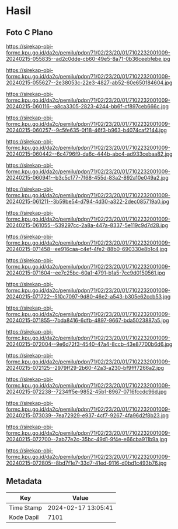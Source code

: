 # Hasil

## Foto C Plano

https://sirekap-obj-formc.kpu.go.id/da2c/pemilu/pdpr/71/02/23/20/01/7102232001009-20240215-055835--ad2c0dde-cb60-49e5-8a71-0b36ceebfebe.jpg

https://sirekap-obj-formc.kpu.go.id/da2c/pemilu/pdpr/71/02/23/20/01/7102232001009-20240215-055627--2e38053c-22e3-4827-ab52-60e650184604.jpg

https://sirekap-obj-formc.kpu.go.id/da2c/pemilu/pdpr/71/02/23/20/01/7102232001009-20240215-060116--a8ca3305-2823-4244-bb6f-cf897ceb666c.jpg

https://sirekap-obj-formc.kpu.go.id/da2c/pemilu/pdpr/71/02/23/20/01/7102232001009-20240215-060257--9c5fe635-0f18-46f3-b963-b4074caf2144.jpg

https://sirekap-obj-formc.kpu.go.id/da2c/pemilu/pdpr/71/02/23/20/01/7102232001009-20240215-060442--6c4796f9-da6c-444b-abc4-ad933cebaa82.jpg

https://sirekap-obj-formc.kpu.go.id/da2c/pemilu/pdpr/71/02/23/20/01/7102232001009-20240215-060941--b3c5c177-7f68-455d-83a2-892a10e049a2.jpg

https://sirekap-obj-formc.kpu.go.id/da2c/pemilu/pdpr/71/02/23/20/01/7102232001009-20240215-061211--3b59be54-d794-4d30-a322-2dec085719a0.jpg

https://sirekap-obj-formc.kpu.go.id/da2c/pemilu/pdpr/71/02/23/20/01/7102232001009-20240215-061055--539297cc-2a8a-447a-8337-5e119c9d7d28.jpg

https://sirekap-obj-formc.kpu.go.id/da2c/pemilu/pdpr/71/02/23/20/01/7102232001009-20240215-071458--ee916caa-c4ef-4fe2-88b0-690330e8b1c4.jpg

https://sirekap-obj-formc.kpu.go.id/da2c/pemilu/pdpr/71/02/23/20/01/7102232001009-20240215-071604--ee7c25bc-60a1-4791-b1a5-7cc9d0150561.jpg

https://sirekap-obj-formc.kpu.go.id/da2c/pemilu/pdpr/71/02/23/20/01/7102232001009-20240215-071722--510c7097-9d80-46e2-a543-b305e62ccb53.jpg

https://sirekap-obj-formc.kpu.go.id/da2c/pemilu/pdpr/71/02/23/20/01/7102232001009-20240215-071855--7bda8416-6dfb-4897-9667-bda5023887a5.jpg

https://sirekap-obj-formc.kpu.go.id/da2c/pemilu/pdpr/71/02/23/20/01/7102232001009-20240215-072004--9e6d72f3-4540-47a4-8ccb-43e87700b6d6.jpg

https://sirekap-obj-formc.kpu.go.id/da2c/pemilu/pdpr/71/02/23/20/01/7102232001009-20240215-072125--2979ff29-2b60-42a3-a230-bf9fff7266a2.jpg

https://sirekap-obj-formc.kpu.go.id/da2c/pemilu/pdpr/71/02/23/20/01/7102232001009-20240215-072238--7234ff5e-9852-45b1-8967-0716fccdc96d.jpg

https://sirekap-obj-formc.kpu.go.id/da2c/pemilu/pdpr/71/02/23/20/01/7102232001009-20240215-073039--7ea72929-e937-4cf7-9267-4fa96d2f8b23.jpg

https://sirekap-obj-formc.kpu.go.id/da2c/pemilu/pdpr/71/02/23/20/01/7102232001009-20240215-072700--2ab77e2c-35bc-49d1-9f4e-e66cba911b9a.jpg

https://sirekap-obj-formc.kpu.go.id/da2c/pemilu/pdpr/71/02/23/20/01/7102232001009-20240215-072805--8bd7f1e7-33d7-41ed-9116-d0bd1c493b76.jpg


## Metadata

| Key        | Value               |
| ---------- | ------------------- |
| Time Stamp | 2024-02-17 13:05:41 |
| Kode Dapil | 7101                |




